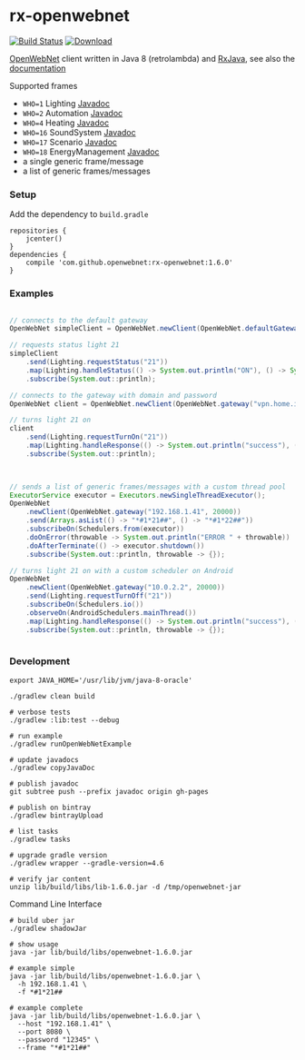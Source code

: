# rx-openwebnet

[![Build Status](https://travis-ci.org/openwebnet/rx-openwebnet.svg?branch=master)](https://travis-ci.org/openwebnet/rx-openwebnet)
[![Download](https://api.bintray.com/packages/niqdev/maven/rx-openwebnet/images/download.svg)](https://bintray.com/niqdev/maven/rx-openwebnet/_latestVersion)

[OpenWebNet](https://www.myopen-legrandgroup.com)
client written in Java 8 (retrolambda) and [RxJava](https://github.com/ReactiveX/RxJava), see also the [documentation](https://openwebnet.github.io/rx-openwebnet)

Supported frames

* `WHO=1` Lighting [Javadoc](https://openwebnet.github.io/rx-openwebnet/com/github/niqdev/openwebnet/message/Lighting.html)
* `WHO=2` Automation [Javadoc](https://openwebnet.github.io/rx-openwebnet/com/github/niqdev/openwebnet/message/Automation.html)
* `WHO=4` Heating [Javadoc](https://openwebnet.github.io/rx-openwebnet/com/github/niqdev/openwebnet/message/Heating.html)
* `WHO=16` SoundSystem [Javadoc](https://openwebnet.github.io/rx-openwebnet/com/github/niqdev/openwebnet/message/SoundSystem.html)
* `WHO=17` Scenario [Javadoc](https://openwebnet.github.io/rx-openwebnet/com/github/niqdev/openwebnet/message/Scenario.html)
* `WHO=18` EnergyManagement [Javadoc](https://openwebnet.github.io/rx-openwebnet/com/github/niqdev/openwebnet/message/EnergyManagement.html)
* a single generic frame/message
* a list of generic frames/messages

### Setup

Add the dependency to `build.gradle`
```
repositories {
    jcenter()
}
dependencies {
    compile 'com.github.openwebnet:rx-openwebnet:1.6.0'
}
```

### Examples
```java

// connects to the default gateway
OpenWebNet simpleClient = OpenWebNet.newClient(OpenWebNet.defaultGateway("192.168.1.41"));

// requests status light 21
simpleClient
    .send(Lighting.requestStatus("21"))
    .map(Lighting.handleStatus(() -> System.out.println("ON"), () -> System.out.println("OFF")))
    .subscribe(System.out::println);

// connects to the gateway with domain and password
OpenWebNet client = OpenWebNet.newClient(OpenWebNet.gateway("vpn.home.it", 20000, "12345"));

// turns light 21 on    
client
    .send(Lighting.requestTurnOn("21"))
    .map(Lighting.handleResponse(() -> System.out.println("success"), () -> System.out.println("fail")))
    .subscribe(System.out::println);
    
```
```java

// sends a list of generic frames/messages with a custom thread pool
ExecutorService executor = Executors.newSingleThreadExecutor();
OpenWebNet
    .newClient(OpenWebNet.gateway("192.168.1.41", 20000))
    .send(Arrays.asList(() -> "*#1*21##", () -> "*#1*22##"))
    .subscribeOn(Schedulers.from(executor))
    .doOnError(throwable -> System.out.println("ERROR " + throwable))
    .doAfterTerminate(() -> executor.shutdown())
    .subscribe(System.out::println, throwable -> {});

// turns light 21 on with a custom scheduler on Android
OpenWebNet
    .newClient(OpenWebNet.gateway("10.0.2.2", 20000))
    .send(Lighting.requestTurnOff("21"))
    .subscribeOn(Schedulers.io())
    .observeOn(AndroidSchedulers.mainThread())
    .map(Lighting.handleResponse(() -> System.out.println("success"), () -> System.out.println("fail")))
    .subscribe(System.out::println, throwable -> {});
    
```

### Development

```
export JAVA_HOME='/usr/lib/jvm/java-8-oracle'

./gradlew clean build

# verbose tests
./gradlew :lib:test --debug

# run example
./gradlew runOpenWebNetExample

# update javadocs
./gradlew copyJavaDoc

# publish javadoc
git subtree push --prefix javadoc origin gh-pages

# publish on bintray
./gradlew bintrayUpload

# list tasks
./gradlew tasks

# upgrade gradle version
./gradlew wrapper --gradle-version=4.6

# verify jar content
unzip lib/build/libs/lib-1.6.0.jar -d /tmp/openwebnet-jar
```

Command Line Interface
```
# build uber jar
./gradlew shadowJar

# show usage
java -jar lib/build/libs/openwebnet-1.6.0.jar

# example simple
java -jar lib/build/libs/openwebnet-1.6.0.jar \
  -h 192.168.1.41 \
  -f *#1*21##

# example complete
java -jar lib/build/libs/openwebnet-1.6.0.jar \
  --host "192.168.1.41" \
  --port 8080 \
  --password "12345" \
  --frame "*#1*21##"
```

<!--
TODO
* [publish bintray + travis-ci](http://docs.travis-ci.com/user/deployment/bintray/)
* missing tests
* test coverage
* unsubscribe and close socket
-->
